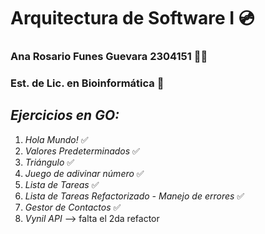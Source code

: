 # Arquitectura de Software I 💿
### Ana Rosario Funes Guevara 2304151 🐧🌺
### Est. de Lic. en Bioinformática 📔
## *Ejercicios en GO:*
1) *Hola Mundo!* ✅
2) *Valores Predeterminados* ✅
3) *Triángulo* ✅
4) *Juego de adivinar número* ✅
5) *Lista de Tareas* ✅
6) *Lista de Tareas Refactorizado - Manejo de errores* ✅
7) *Gestor de Contactos* ✅
8) *Vynil API* --> falta el 2da refactor 
